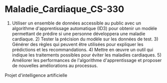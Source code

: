 # Maladie_Cardiaque_CS-330
1) Utiliser un ensemble de données accessible au public avec un algorithme d'apprentissage automatique (ID3) pour obtenir un modèle permettant de prédire si une personne développera une maladie cardiaque. 2) Tester la précision du modèle sur les données de test. 3) Générer des règles qui peuvent être utilisées pour expliquer les prédictions et les recommandations. 4) Mettre en œuvre un outil qui indique les traitements possibles pour éviter les maladies cardiaques. 5) Améliorer les performances de l'algorithme d'apprentissage et proposer de nouvelles améliorations au processus.

Projet d'intelligence artificielle 
